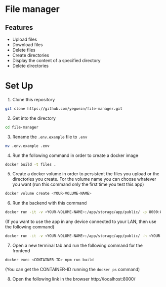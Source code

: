 # File manager

## Features
- Upload files
- Download files
- Delete files
- Create directories
- Display the content of a specified directory
- Delete directories

# Set Up
1. Clone this repository
```bash
git clone https://github.com/yeguezn/file-manager.git
```
2. Get into the directory
```bash
cd file-manager
```

3. Rename the `.env.example` file to `.env`
```bash
mv .env.example .env
```

4. Run the following command in order to create a docker image
```bash
docker build -t files .
```
5. Create a docker volume in order to persistent the files you upload or the directories you create. For the volume name you can choose whatever you want (run this command only the first time you test this app)
```bash
docker volume create <YOUR-VOLUME-NAME>
```
6. Run the backend with this command
```bash
docker run -it -v <YOUR-VOLUME-NAME>:/app/storage/app/public/ -p 8000:8000 files
```
(If you want to use the app in any device connected to your LAN, then use the following command)
```bash
docker run -it -v <YOUR-VOLUME-NAME>:/app/storage/app/public/ -h <YOUR-IP-ADDRESS> -p 8000:8000 files
```
7. Open a new terminal tab and run the following command for the frontend
```bash
docker exec <CONTAINER-ID> npm run build
```
(You can get the CONTAINER-ID running the `docker ps` command)

8. Open the following link in the browser http://localhost:8000/
